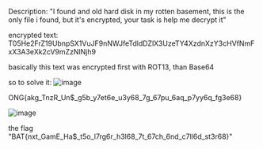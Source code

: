 Description: "I found and old hard disk in my rotten basement, this is the only file i found, but it's encrypted, your task is help me decrypt it"

encrypted text: T05He2FrZ19UbnpSX1VuJF9nNWJfeTdldDZlX3UzeTY4XzdnXzY3cHVfNmFxX3A3eXk2cV9mZzNlNjh9

basically this text was encrypted first with ROT13, than Base64

so to solve it:
![image](https://github.com/user-attachments/assets/90772e8b-71c4-4556-a8cd-cb3f33bfb564)

ONG{akg_TnzR_Un$_g5b_y7et6e_u3y68_7g_67pu_6aq_p7yy6q_fg3e68}

![image](https://github.com/user-attachments/assets/3e031e35-9f33-44ef-85ca-9b706dedeb23)

the flag "BAT{nxt_GamE_Ha$_t5o_l7rg6r_h3l68_7t_67ch_6nd_c7ll6d_st3r68}"
